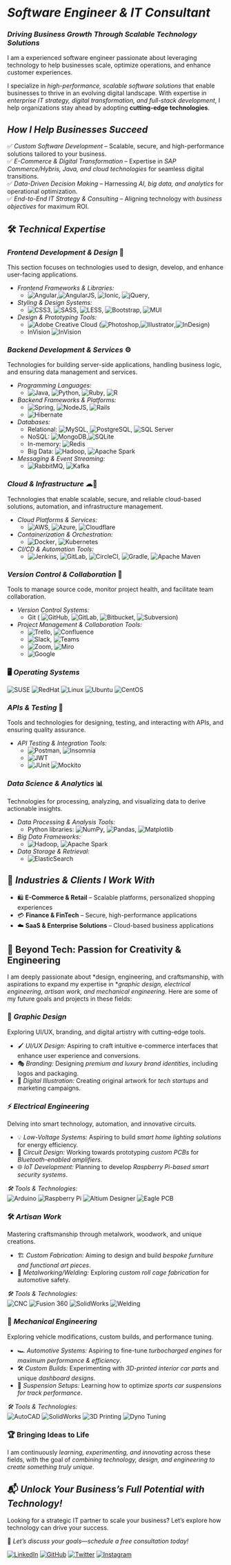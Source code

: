 #  *Software Engineer & IT Consultant*

### *Driving Business Growth Through Scalable Technology Solutions*
I am a experienced software engineer passionate about leveraging technology to help businesses scale, optimize operations, and enhance customer experiences.

I specialize in *high-performance, scalable software solutions* that enable businesses to thrive in an evolving digital landscape. With expertise in *enterprise IT strategy, digital transformation, and full-stack development*, I help organizations stay ahead by adopting **cutting-edge technologies**.

## *How I Help Businesses Succeed*
✅ *Custom Software Development* – Scalable, secure, and high-performance solutions tailored to your business.  
✅ *E-Commerce & Digital Transformation* – Expertise in *SAP Commerce/Hybris, Java, and cloud technologies* for seamless digital transitions.  
✅ *Data-Driven Decision Making* – Harnessing *AI, big data, and analytics* for operational optimization.  
✅ *End-to-End IT Strategy & Consulting* – Aligning technology with *business objectives* for maximum ROI.

## 🛠 *Technical Expertise*

### *Frontend Development & Design* 🎨
This section focuses on technologies used to design, develop, and enhance user-facing applications.
- *Frontend Frameworks & Libraries:*
    -  ![Angular](https://img.shields.io/badge/Angular-FF0000?style=flat&logo=angular&logoColor=white),![AngularJS](https://img.shields.io/badge/AngularJS-E23237?style=flat&logo=angularjs&logoColor=white), ![Ionic](https://img.shields.io/badge/Ionic-3880FF?style=flat&logo=ionic&logoColor=white), ![jQuery](https://img.shields.io/badge/jQuery-0769AD?style=flat&logo=jquery&logoColor=white), 
- *Styling & Design Systems:*
    -  ![CSS3](https://img.shields.io/badge/CSS3-1572B6?style=flat&logo=css3&logoColor=white),  ![SASS](https://img.shields.io/badge/SASS-CC6699?style=flat&logo=sass&logoColor=white), ![LESS](https://img.shields.io/badge/LESS-1D365D?style=flat&logo=less&logoColor=white), ![Bootstrap](https://img.shields.io/badge/Bootstrap-563D7C?style=flat&logo=bootstrap&logoColor=white), ![MUI](https://img.shields.io/badge/MUI-007FFF?style=flat&logo=mui&logoColor=white)
- *Design & Prototyping Tools:*
    - ![Adobe Creative Cloud](https://img.shields.io/badge/Adobe%20Creative%20Cloud-DA1F26.svg?style=flat&logo=Adobe%20Creative%20Cloud&logoColor=white) (![Photoshop](https://img.shields.io/badge/Adobe%20Photoshop-31A8FF?style=flat&logo=adobephotoshop&logoColor=white),![Illustrator](https://img.shields.io/badge/Adobe%20Illustrator-FF9A00?style=flat&logo=adobeillustrator&logoColor=white),![InDesign](https://img.shields.io/badge/Adobe%20InDesign-FF3366?style=flat&logo=adobeindesign&logoColor=white))
    - InVision ![InVision](https://upload.wikimedia.org/wikipedia/commons/5/58/InVision-logo.png)
  
### *Backend Development & Services* ⚙
Technologies for building server-side applications, handling business logic, and ensuring data management and services.
- *Programming Languages:*
  - ![Java](https://img.shields.io/badge/Java-ED8B00?style=flat&logo=openjdk&logoColor=white), ![Python](https://img.shields.io/badge/Python-3776AB?style=flat&logo=python&logoColor=white), ![Ruby](https://img.shields.io/badge/Ruby-CC342D?style=flat&logo=ruby&logoColor=white), ![R](https://img.shields.io/badge/R-276DC3?style=flat&logo=r&logoColor=white)
- *Backend Frameworks & Platforms:*
  - ![Spring](https://img.shields.io/badge/Spring-6DB33F?style=flat&logo=spring&logoColor=white), ![NodeJS](https://img.shields.io/badge/Node.js-339933?style=flat&logo=node.js&logoColor=white), ![Rails](https://img.shields.io/badge/Rails-CC0000?style=flat&logo=ruby-on-rails&logoColor=white)
  -  ![Hibernate](https://img.shields.io/badge/Hibernate-59666C?style=flat&logo=hibernate&logoColor=white)
- *Databases:*
  - Relational: ![MySQL](https://img.shields.io/badge/MySQL-4479A1?style=flat&logo=mysql&logoColor=white), ![PostgreSQL](https://img.shields.io/badge/PostgreSQL-316192?style=flat&logo=postgresql&logoColor=white), ![SQL Server](https://img.shields.io/badge/SQL%20Server-CC2927?style=flat&logo=microsoft%20sql%20server&logoColor=white)
  - NoSQL: ![MongoDB](https://img.shields.io/badge/MongoDB-47A248?style=flat&logo=mongodb&logoColor=white),![SQLite](https://img.shields.io/badge/SQLite-003B57?style=flat&logo=sqlite&logoColor=white)
  - In-memory: ![Redis](https://img.shields.io/badge/Redis-DC382D?style=flat&logo=redis&logoColor=white)
  - Big Data: ![Hadoop](https://img.shields.io/badge/Apache%20Hadoop-66CC00?style=flat&logo=apache-hadoop&logoColor=white), ![Apache Spark](https://img.shields.io/badge/Apache%20Spark-E25A1C?style=flat&logo=apache-spark&logoColor=white)
- *Messaging & Event Streaming:*
  - ![RabbitMQ](https://img.shields.io/badge/RabbitMQ-FF6600?style=flat&logo=rabbitmq&logoColor=white), ![Kafka](https://img.shields.io/badge/Apache%20Kafka-231F20?style=flat&logo=apache-kafka&logoColor=white)

### *Cloud & Infrastructure* ☁🔧
Technologies that enable scalable, secure, and reliable cloud-based solutions, automation, and infrastructure management.
- *Cloud Platforms & Services:*
    -  ![AWS](https://img.shields.io/badge/AWS-232F3E?style=flat&logo=amazon-aws&logoColor=white), ![Azure](https://img.shields.io/badge/Azure-0078D4?style=flat&logo=microsoft-azure&logoColor=white), ![Cloudflare](https://img.shields.io/badge/Cloudflare-F38020?style=flat&logo=cloudflare&logoColor=white)
- *Containerization & Orchestration:*
    -  ![Docker](https://img.shields.io/badge/Docker-2496ED?style=flat&logo=docker&logoColor=white),  ![Kubernetes](https://img.shields.io/badge/Kubernetes-326CE5?style=flat&logo=kubernetes&logoColor=white)
- *CI/CD & Automation Tools:*
    -  ![Jenkins](https://img.shields.io/badge/Jenkins-F4F4F4?style=flat&logo=jenkins&logoColor=black), ![GitLab](https://img.shields.io/badge/GitLab-FF4500?style=flat&logo=gitlab&logoColor=white), ![CircleCI](https://img.shields.io/badge/CircleCI-006B8F?style=flat&logo=circleci&logoColor=white), ![Gradle](https://img.shields.io/badge/Gradle-02303A?style=flat&logo=gradle&logoColor=white), ![Apache Maven](https://img.shields.io/badge/Apache%20Maven-C71A36?style=flat&logo=apache-maven&logoColor=white)


### *Version Control & Collaboration* 🔗
Tools to manage source code, monitor project health, and facilitate team collaboration.
- *Version Control Systems:*
  - Git ( ![GitHub](https://img.shields.io/badge/GitHub-181717?style=flat&logo=github&logoColor=white), ![GitLab](https://img.shields.io/badge/GitLab-FCA121?style=flat&logo=gitlab&logoColor=white), ![Bitbucket](https://img.shields.io/badge/Bitbucket-0052CC?style=flat&logo=bitbucket&logoColor=white), ![Subversion](https://img.shields.io/badge/Subversion-809CC9?style=flat&logo=subversion&logoColor=white))
- *Project Management & Collaboration Tools:*
  -  ![Trello](https://img.shields.io/badge/Trello-0079BF?style=flat&logo=trello&logoColor=white), ![Confluence](https://img.shields.io/badge/Confluence-172B4D?style=flat&logo=atlassian-confluence&logoColor=white)
  -  ![Slack](https://img.shields.io/badge/Slack-4A154B?style=flat&logo=slack&logoColor=white), ![Teams](https://img.shields.io/badge/Microsoft%20Teams-6264A7?style=flat&logo=microsoft-teams&logoColor=white)
  -  ![Zoom](https://img.shields.io/badge/Zoom-2D8CFF?style=flat&logo=zoom&logoColor=white), ![Miro](https://img.shields.io/badge/Miro-FFD02F?style=flat&logo=miro&logoColor=black)
  -  ![Google](https://img.shields.io/badge/Google%20Workspace-4285F4?style=flat&logo=google&logoColor=white)

### 🖥️ *Operating Systems*

![SUSE](https://img.shields.io/badge/SUSE-%234aad44?style=flat&logo=suse&logoColor=white)
![RedHat](https://img.shields.io/badge/RedHat-%23EE0000?style=flat&logo=redhat&logoColor=white)
![Linux](https://img.shields.io/badge/Linux-%23FCC624?style=flat&logo=linux&logoColor=black)
![Ubuntu](https://img.shields.io/badge/Ubuntu-%23E95420?style=flat&logo=ubuntu&logoColor=white)
![CentOS](https://img.shields.io/badge/CentOS-%23262577?style=flat&logo=centos&logoColor=white)

### *APIs & Testing* 🧪
Tools and technologies for designing, testing, and interacting with APIs, and ensuring quality assurance.
- *API Testing & Integration Tools:*
    -  ![Postman](https://img.shields.io/badge/Postman-FF6C37?style=flat&logo=postman&logoColor=white), ![Insomnia](https://img.shields.io/badge/Insomnia-4000FF?style=flat&logo=insomnia&logoColor=white)
    -  ![JWT](https://img.shields.io/badge/JWT-000000?style=flat&logo=json-web-tokens&logoColor=white)
    - ![JUnit](https://img.shields.io/badge/JUnit-25A162?style=flat&logo=junit5&logoColor=white) ![Mockito](https://img.shields.io/badge/Mockito-00A99D?style=flat&logo=mockito&logoColor=white)

### *Data Science & Analytics* 📊
Technologies for processing, analyzing, and visualizing data to derive actionable insights.
- *Data Processing & Analysis Tools:*
    - Python libraries: ![NumPy](https://img.shields.io/badge/NumPy-013243?style=flat&logo=numpy&logoColor=white), ![Pandas](https://img.shields.io/badge/Pandas-150458?style=flat&logo=pandas&logoColor=white), ![Matplotlib](https://img.shields.io/badge/Matplotlib-007F2A?style=flat&logo=matplotlib&logoColor=white)
- *Big Data Frameworks:*
    -  ![Hadoop](https://img.shields.io/badge/Apache%20Hadoop-66CC00?style=flat&logo=apache-hadoop&logoColor=white), ![Apache Spark](https://img.shields.io/badge/Apache%20Spark-E25A1C?style=flat&logo=apache-spark&logoColor=white)
- *Data Storage & Retrieval:*
    -  ![ElasticSearch](https://img.shields.io/badge/ElasticSearch-005571?style=flat&logo=elasticsearch&logoColor=white)

## 🎯 *Industries & Clients I Work With*
- 🛍️ **E-Commerce & Retail** – Scalable platforms, personalized shopping experiences
- 💳 **Finance & FinTech** – Secure, high-performance applications
- ☁️ **SaaS & Enterprise Solutions** – Cloud-based business applications

## 🎨 Beyond Tech: Passion for Creativity & Engineering
I am deeply passionate about *design, engineering, and craftsmanship, with aspirations to expand my expertise in **graphic design, electrical engineering, artisan work, and mechanical engineering*. Here are some of my future goals and projects in these fields:

### 🎨 *Graphic Design*
Exploring UI/UX, branding, and digital artistry with cutting-edge tools.
- 🖌 *UI/UX Design:* Aspiring to craft intuitive e-commerce interfaces that enhance user experience and conversions.
- 🎭 *Branding:* Designing *premium and luxury brand identities*, including logos and packaging.
- 🎨 *Digital Illustration:* Creating original artwork for *tech startups* and marketing campaigns.

### ⚡ *Electrical Engineering*
Delving into smart technology, automation, and innovative circuits.
- 💡 *Low-Voltage Systems:* Aspiring to build *smart home lighting solutions* for energy efficiency.
- 🔧 *Circuit Design:* Working towards prototyping *custom PCBs* for *Bluetooth-enabled amplifiers*.
- 🌐 *IoT Development:* Planning to develop *Raspberry Pi-based smart security systems*.

*🛠 Tools & Technologies:*  
![Arduino](https://img.shields.io/badge/Arduino-00979D?style=flat&logo=arduino&logoColor=white) ![Raspberry Pi](https://img.shields.io/badge/Raspberry%20Pi-A22846?style=flat&logo=raspberrypi&logoColor=white) ![Altium Designer](https://img.shields.io/badge/Altium%20Designer-2F2F2F?style=flat&logo=altiumdesigner&logoColor=white) ![Eagle PCB](https://img.shields.io/badge/Eagle%20PCB-FF6600?style=flat&logo=autodesk&logoColor=white)

### 🛠 *Artisan Work*
Mastering craftsmanship through metalwork, woodwork, and unique creations.
- 🏗 *Custom Fabrication:* Aiming to design and build *bespoke furniture and functional art pieces*.
- 🔩 *Metalworking/Welding:* Exploring *custom roll cage fabrication* for automotive safety.

*🛠 Tools & Technologies:*  
![CNC](https://img.shields.io/badge/CNC%20Machining-0A66C2?style=flat&logo=cnc&logoColor=white) ![Fusion 360](https://img.shields.io/badge/Fusion%20360-FAA41A?style=flat&logo=autodesk&logoColor=white) ![SolidWorks](https://img.shields.io/badge/SolidWorks-FF0000?style=flat&logo=solidworks&logoColor=white) ![Welding](https://img.shields.io/badge/Welding-007ACC?style=flat&logo=welding&logoColor=white)

### 🚗 *Mechanical Engineering*
Exploring vehicle modifications, custom builds, and performance tuning.
- 🏎 *Automotive Systems:* Aspiring to fine-tune *turbocharged engines* for *maximum performance & efficiency*.
- 🛠 *Custom Builds:* Experimenting with *3D-printed interior car parts* and unique *dashboard designs*.
- 🏁 *Suspension Setups:* Learning how to optimize *sports car suspensions for track performance*.

*🛠 Tools & Technologies:*  
![AutoCAD](https://img.shields.io/badge/AutoCAD-E40000?style=flat&logo=autodesk&logoColor=white) ![SolidWorks](https://img.shields.io/badge/SolidWorks-FF0000?style=flat&logo=solidworks&logoColor=white) ![3D Printing](https://img.shields.io/badge/3D%20Printing-0275D8?style=flat&logo=3d-printing&logoColor=white) ![Dyno Tuning](https://img.shields.io/badge/Dyno%20Tuning-333333?style=flat&logo=car&logoColor=white)

### 🏆 Bringing Ideas to Life
I am continuously *learning, experimenting, and innovating* across these fields, with the goal of *combining technology, design, and engineering to create something truly unique*.

## 📬 *Unlock Your Business’s Full Potential with Technology!*
Looking for a strategic IT partner to scale your business? Let’s explore how technology can drive your success.

📩 *Let’s discuss your goals—schedule a free consultation today!*

[![LinkedIn](https://img.shields.io/badge/LinkedIn-0A66C2?style=flat&logo=linkedin&logoColor=white)](https://www.linkedin.com/in/Noxolo.Mkhungo)
[![GitHub](https://img.shields.io/badge/GitHub-181717?style=flat&logo=github&logoColor=white)](https://github.com/NMandisa)
[![Twitter](https://img.shields.io/badge/X-000000?style=flat&logo=x&logoColor=white)](https://twitter.com/NMandisaMkhungo)
[![Instagram](https://img.shields.io/badge/Instagram-E4405F?style=flat&logo=instagram&logoColor=white)](https://instagram.com/mandisa.mk)

